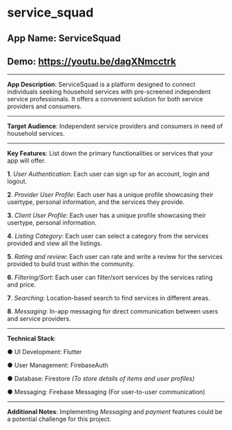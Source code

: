 # service_squad

## App Name: ServiceSquad
## Demo: https://youtu.be/dagXNmcctrk
- -----

**App Description**: ServiceSquad is a platform designed to connect individuals seeking
household services with pre-screened independent service professionals. It offers a convenient
solution for both service providers and consumers.
- ----

**Target Audience**: Independent service providers and consumers in need of household
services.
- ----

**Key Features**: List down the primary functionalities or services that your app will offer.


**1**. *User Authentication*: Each user can sign up for an account, login and logout.

**2**. *Provider User Profile*: Each user has a unique profile showcasing their usertype,
personal information, and the services they provide.

**3**. *Client User Profile*: Each user has a unique profile showcasing their usertype, personal
information.

**4**. *Listing Category*: Each user can select a category from the services provided and view
all the listings.

**5**. *Rating and review*: Each user can rate and write a review for the services provided to
build trust within the community.

**6**. *Filtering/Sort*: Each user can filter/sort services by the services rating and price.

**7**. *Searching*: Location-based search to find services in different areas.

**8**. *Messaging*: In-app messaging for direct communication between users and service
providers.
- ----

**Technical Stack**:

● UI Development: Flutter

● User Management: FirebaseAuth

● Database: Firestore *(To store details of items and user profiles)*

● Messaging: Firebase Messaging (For user-to-user communication)
- ----

**Additional Notes**: Implementing *Messaging* and *payment* features could be a potential
challenge for this project.

